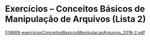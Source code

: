 # Exercícios – Conceitos Básicos de Manipulação de Arquivos (Lista 2)

[514669-exerciciosConceitosBasicosManipulacaoArquivos_2018-2.pdf](https://github.com/marciocgl/ProgramacaoII-C/files/7296802/514669-exerciciosConceitosBasicosManipulacaoArquivos_2018-2.pdf)
